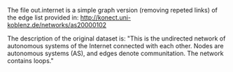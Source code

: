 The file out.internet is a simple graph version (removing repeted links) of the edge list provided in: http://konect.uni-koblenz.de/networks/as20000102

The description of the original dataset is:
"This is the undirected network of autonomous systems of the Internet connected with each other. Nodes are autonomous systems (AS), and edges denote communitation. The network contains loops."




